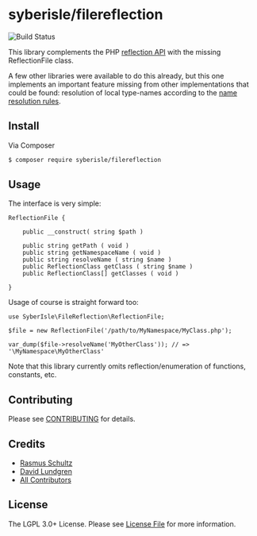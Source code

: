 # syberisle/filereflection

![Build Status](https://github.com/SyberIsle/filereflection/actions/workflows/tests.yml/badge.svg)

This library complements the PHP [reflection API](http://www.php.net/manual/en/book.reflection.php) with the missing ReflectionFile class.

A few other libraries were available to do this already, but this one implements an important feature missing from other
implementations that could be found: resolution of local type-names according to the
[name resolution rules](http://www.php.net/manual/en/language.namespaces.rules.php).

## Install

Via Composer
```sh
$ composer require syberisle/filereflection
```

## Usage

The interface is very simple:

    ReflectionFile {

        public __construct( string $path )

        public string getPath ( void )
        public string getNamespaceName ( void )
        public string resolveName ( string $name )
        public ReflectionClass getClass ( string $name )
        public ReflectionClass[] getClasses ( void )

    }

Usage of course is straight forward too:

    use SyberIsle\FileReflection\ReflectionFile;

    $file = new ReflectionFile('/path/to/MyNamespace/MyClass.php');

    var_dump($file->resolveName('MyOtherClass')); // => '\MyNamespace\MyOtherClass'

Note that this library currently omits reflection/enumeration of functions, constants, etc.

## Contributing

Please see [CONTRIBUTING](.github/CONTRIBUTING.md) for details.

## Credits

- [Rasmus Schultz](https://github.com/mindplay-dk)
- [David Lundgren](https://github.com/dlundgren)
- [All Contributors](../../contributors)

## License
The LGPL 3.0+ License. Please see [License File](LICENSE.md) for more information.
